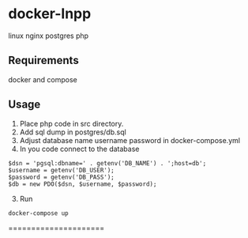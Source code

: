 # docker-lnpp

linux nginx postgres php

## Requirements
docker and compose

## Usage

1. Place php code in src directory. 
2. Add sql dump in postgres/db.sql
3. Adjust database name username password in docker-compose.yml
4. In you code connect to the database

```
$dsn = 'pgsql:dbname=' . getenv('DB_NAME') . ';host=db';
$username = getenv('DB_USER');
$password = getenv('DB_PASS');
$db = new PDO($dsn, $username, $password);
```

3. Run

```
docker-compose up
```

=====================

[Docker]:                      https://www.docker.io/
[Compose]:                     http://docs.docker.com/compose/install/
